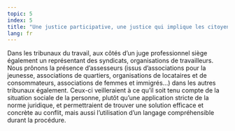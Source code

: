 ```yaml
---
topic: 5
index: 5
title: "Une justice participative, une justice qui implique les citoyens. "
lang: fr
---
```

Dans les tribunaux du travail, aux côtés d’un juge professionnel siège
également un représentant des syndicats, organisations de travailleurs. Nous
prônons la présence d’assesseurs (issus d’associations pour la jeunesse,
associations de quartiers, organisations de locataires et de consommateurs,
associations de femmes et immigrés…) dans les autres tribunaux également.
Ceux-ci veilleraient à ce qu’il soit tenu compte de la situation sociale de la
personne, plutôt qu’une application stricte de la norme juridique, et
permettraient de trouver une solution efficace et concrète au conflit, mais
aussi l’utilisation d’un langage compréhensible durant la procédure.

